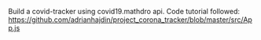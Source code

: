 Build a covid-tracker using covid19.mathdro api. 
Code tutorial followed: https://github.com/adrianhajdin/project_corona_tracker/blob/master/src/App.js
